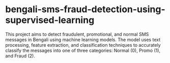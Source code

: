 # bengali-sms-fraud-detection-using-supervised-learning

This project aims to detect fraudulent, promotional, and normal SMS messages in Bengali using machine learning models. The model uses text processing, feature extraction, and classification techniques to accurately classify the messages into one of three categories: Normal (0), Promo (1), and Fraud (2).

